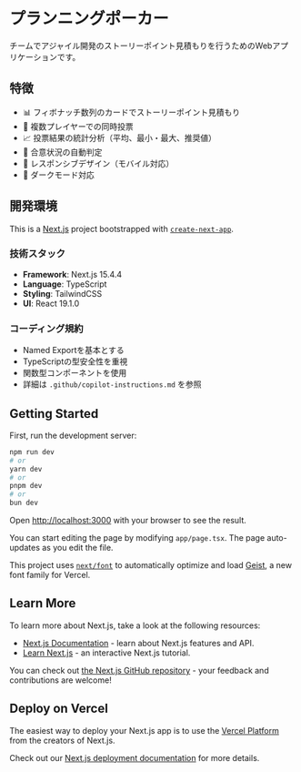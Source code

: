 # プランニングポーカー

チームでアジャイル開発のストーリーポイント見積もりを行うためのWebアプリケーションです。

## 特徴

- 📊 フィボナッチ数列のカードでストーリーポイント見積もり
- 👥 複数プレイヤーでの同時投票
- 📈 投票結果の統計分析（平均、最小・最大、推奨値）
- 🎯 合意状況の自動判定
- 📱 レスポンシブデザイン（モバイル対応）
- 🌙 ダークモード対応

## 開発環境

This is a [Next.js](https://nextjs.org) project bootstrapped with [`create-next-app`](https://nextjs.org/docs/app/api-reference/cli/create-next-app).

### 技術スタック
- **Framework**: Next.js 15.4.4
- **Language**: TypeScript
- **Styling**: TailwindCSS
- **UI**: React 19.1.0

### コーディング規約
- Named Exportを基本とする
- TypeScriptの型安全性を重視
- 関数型コンポーネントを使用
- 詳細は `.github/copilot-instructions.md` を参照

## Getting Started

First, run the development server:

```bash
npm run dev
# or
yarn dev
# or
pnpm dev
# or
bun dev
```

Open [http://localhost:3000](http://localhost:3000) with your browser to see the result.

You can start editing the page by modifying `app/page.tsx`. The page auto-updates as you edit the file.

This project uses [`next/font`](https://nextjs.org/docs/app/building-your-application/optimizing/fonts) to automatically optimize and load [Geist](https://vercel.com/font), a new font family for Vercel.

## Learn More

To learn more about Next.js, take a look at the following resources:

- [Next.js Documentation](https://nextjs.org/docs) - learn about Next.js features and API.
- [Learn Next.js](https://nextjs.org/learn) - an interactive Next.js tutorial.

You can check out [the Next.js GitHub repository](https://github.com/vercel/next.js) - your feedback and contributions are welcome!

## Deploy on Vercel

The easiest way to deploy your Next.js app is to use the [Vercel Platform](https://vercel.com/new?utm_medium=default-template&filter=next.js&utm_source=create-next-app&utm_campaign=create-next-app-readme) from the creators of Next.js.

Check out our [Next.js deployment documentation](https://nextjs.org/docs/app/building-your-application/deploying) for more details.
